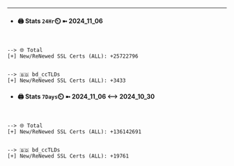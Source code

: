 

---
- #### 🖨️ **Stats** `24Hr`⏲️ ➼ 2024_11_06
```console


--> 🌐 Total
[+] New/ReNewed SSL Certs (ALL): +25722796


--> 🇧🇩 bd_ccTLDs
[+] New/ReNewed SSL Certs (ALL): +3433

```

- #### 🖨️ **Stats** `7Days`⏲️ ➼ 2024_11_06 <--> 2024_10_30
```console


--> 🌐 Total
[+] New/ReNewed SSL Certs (ALL): +136142691


--> 🇧🇩 bd_ccTLDs
[+] New/ReNewed SSL Certs (ALL): +19761

```

